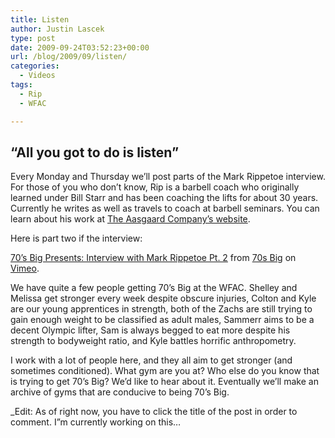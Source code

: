```yaml
---
title: Listen
author: Justin Lascek
type: post
date: 2009-09-24T03:52:23+00:00
url: /blog/2009/09/listen/
categories:
  - Videos
tags:
  - Rip
  - WFAC

---
```

## &#8220;All you got to do is listen&#8221;

Every Monday and Thursday we’ll post parts of the Mark Rippetoe interview. For those of you who don’t know, Rip is a barbell coach who originally learned under Bill Starr and has been coaching the lifts for about 30 years. Currently he writes as well as travels to coach at barbell seminars. You can learn about his work at [The Aasgaard Company’s website][1].
  

  
Here is part two if the interview:
  


[70’s Big Presents: Interview with Mark Rippetoe Pt. 2][2] from [70s Big][3] on [Vimeo][4].
  

  
We have quite a few people getting 70’s Big at the WFAC. Shelley and Melissa get stronger every week despite obscure injuries, Colton and Kyle are our young apprentices in strength, both of the Zachs are still trying to gain enough weight to be classified as adult males, Sammerr aims to be a decent Olympic lifter, Sam is always begged to eat more despite his strength to bodyweight ratio, and Kyle battles horrific anthropometry.
  

  
I work with a lot of people here, and they all aim to get stronger (and sometimes conditioned). What gym are you at? Who else do you know that is trying to get 70’s Big? We’d like to hear about it. Eventually we’ll make an archive of gyms that are conducive to being 70’s Big.
  

  
_Edit: As of right now, you have to click the title of the post in order to comment. I&#8221;m currently working on this&#8230;</p>

 [1]: http://www.aasgaardco.com/
 [2]: http://vimeo.com/6723596
 [3]: http://vimeo.com/user2255573
 [4]: http://vimeo.com
